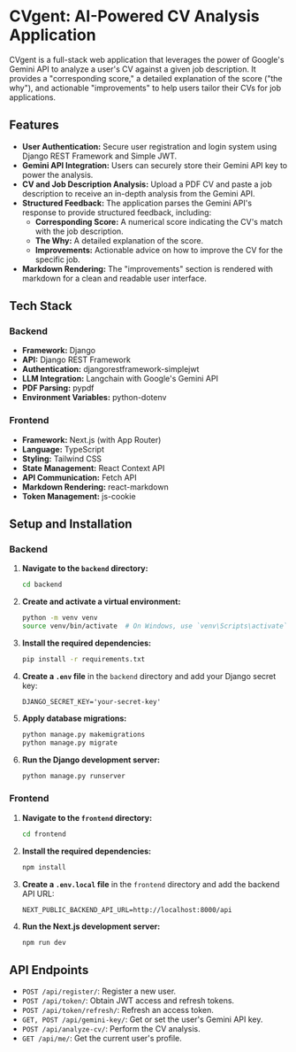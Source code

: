 # CVgent: AI-Powered CV Analysis Application

CVgent is a full-stack web application that leverages the power of Google's Gemini API to analyze a user's CV against a given job description. It provides a "corresponding score," a detailed explanation of the score ("the why"), and actionable "improvements" to help users tailor their CVs for job applications.

## Features

*   **User Authentication:** Secure user registration and login system using Django REST Framework and Simple JWT.
*   **Gemini API Integration:** Users can securely store their Gemini API key to power the analysis.
*   **CV and Job Description Analysis:** Upload a PDF CV and paste a job description to receive an in-depth analysis from the Gemini API.
*   **Structured Feedback:** The application parses the Gemini API's response to provide structured feedback, including:
    *   **Corresponding Score:** A numerical score indicating the CV's match with the job description.
    *   **The Why:** A detailed explanation of the score.
    *   **Improvements:** Actionable advice on how to improve the CV for the specific job.
*   **Markdown Rendering:** The "improvements" section is rendered with markdown for a clean and readable user interface.

## Tech Stack

### Backend

*   **Framework:** Django
*   **API:** Django REST Framework
*   **Authentication:** djangorestframework-simplejwt
*   **LLM Integration:** Langchain with Google's Gemini API
*   **PDF Parsing:** pypdf
*   **Environment Variables:** python-dotenv

### Frontend

*   **Framework:** Next.js (with App Router)
*   **Language:** TypeScript
*   **Styling:** Tailwind CSS
*   **State Management:** React Context API
*   **API Communication:** Fetch API
*   **Markdown Rendering:** react-markdown
*   **Token Management:** js-cookie

## Setup and Installation

### Backend

1.  **Navigate to the `backend` directory:**
    ```bash
    cd backend
    ```
2.  **Create and activate a virtual environment:**
    ```bash
    python -m venv venv
    source venv/bin/activate  # On Windows, use `venv\Scripts\activate`
    ```
3.  **Install the required dependencies:**
    ```bash
    pip install -r requirements.txt
    ```
4.  **Create a `.env` file** in the `backend` directory and add your Django secret key:
    ```
    DJANGO_SECRET_KEY='your-secret-key'
    ```
5.  **Apply database migrations:**
    ```bash
    python manage.py makemigrations
    python manage.py migrate
    ```
6.  **Run the Django development server:**
    ```bash
    python manage.py runserver
    ```

### Frontend

1.  **Navigate to the `frontend` directory:**
    ```bash
    cd frontend
    ```
2.  **Install the required dependencies:**
    ```bash
    npm install
    ```
3.  **Create a `.env.local` file** in the `frontend` directory and add the backend API URL:
    ```
    NEXT_PUBLIC_BACKEND_API_URL=http://localhost:8000/api
    ```
4.  **Run the Next.js development server:**
    ```bash
    npm run dev
    ```

## API Endpoints

*   `POST /api/register/`: Register a new user.
*   `POST /api/token/`: Obtain JWT access and refresh tokens.
*   `POST /api/token/refresh/`: Refresh an access token.
*   `GET, POST /api/gemini-key/`: Get or set the user's Gemini API key.
*   `POST /api/analyze-cv/`: Perform the CV analysis.
*   `GET /api/me/`: Get the current user's profile.